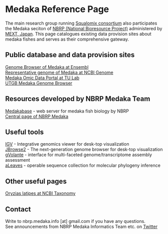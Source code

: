 # Medaka Reference Page

The main research group running [Squalomix consortium](https://github.com/Squalomix/info) also participates the Medaka seciton of [NBRP (National Bioresource Project)](https://nbrp.jp/en/) administered by [MEXT, Japan](https://www.mext.go.jp/en/). This page catalogues existing data provision sites about medaka fishes and serves as their comprehensive gateway. 

## Public database and data provision sites

[Genome Browser of Medaka at Ensembl](https://asia.ensembl.org/Oryzias_latipes/Info/Index)<BR>
[Representative genome of Medaka at NCBI Genome](https://www.ncbi.nlm.nih.gov/data-hub/genome/GCF_002234675.1/)<BR>
[Medaka Omic Data Portal at TU Lab](http://tulab.genetics.ac.cn/medaka_omics/)<BR>
[UTGB Medaka Genome Browser](http://utgenome.org/medaka/)<BR>

## Resources developed by NBRP Medaka Team 

[Medakabase](https://medakabase.nbrp.jp/) - web server for medaka fish biology by NBRP<BR>
[Central page of NBRP Medaka](https://shigen.nig.ac.jp/medaka/)<BR>

## Useful tools
 
[IGV](https://software.broadinstitute.org/software/igv/) - Integrative genomics viewer for desk-top visualization<BR>
[JBrowse2](https://jbrowse.org/jb2/download/) - The next-generation genome browser for desk-top visualization<BR>
[gVolante](https://gvolante.riken.jp/) - interface for multi-faceted genome/transcriptome assembly assessment<BR>
[aLeaves](https://aleaves.cdb.riken.jp/aleaves/) - operable sequence collection for molecular phylogeny inference<BR>
 
  
## Other useful pages

[Oryzias latipes at NCBI Taxonomy](https://www.ncbi.nlm.nih.gov/Taxonomy/Browser/wwwtax.cgi?id=8090)<BR>


## Contact

Write to nbrp.medaka.info [at] gmail.com if you have any questions.<BR>
See announcements from NBRP Medaka Informatics Team etc. on [Twitter](https://twitter.com/nbrpmedakaomix)<BR>
